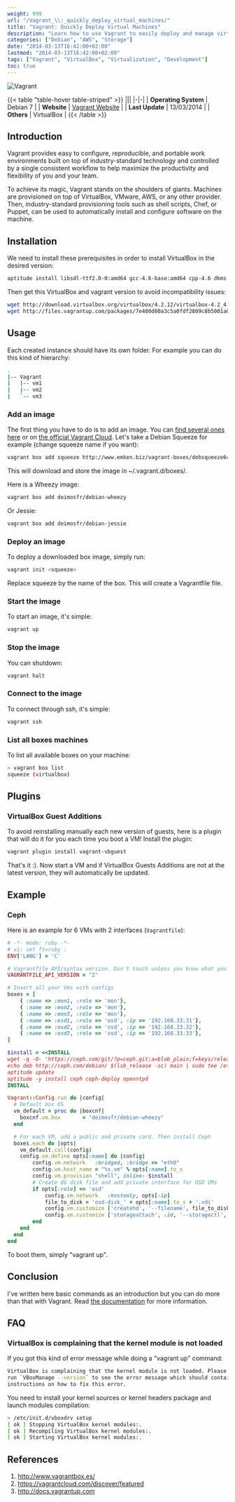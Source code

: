 ```yaml
---
weight: 999
url: "/Vagrant_\\:_quickly_deploy_virtual_machines/"
title: "Vagrant: Quickly Deploy Virtual Machines"
description: "Learn how to use Vagrant to easily deploy and manage virtual machines for development and testing environments."
categories: ["Debian", "AWS", "Storage"]
date: "2014-03-13T16:42:00+02:00"
lastmod: "2014-03-13T16:42:00+02:00"
tags: ["Vagrant", "VirtualBox", "Virtualization", "Development"]
toc: true
---
```


![Vagrant](/images/vagrant-logo.png)

{{< table "table-hover table-striped" >}}
|||
|-|-|
| **Operating System** | Debian 7 |
| **Website** | [Vagrant Website](https://www.vagrantup.com/) |
| **Last Update** | 13/03/2014 |
| **Others** | VirtualBox |
{{< /table >}}

## Introduction

Vagrant provides easy to configure, reproducible, and portable work environments built on top of industry-standard technology and controlled by a single consistent workflow to help maximize the productivity and flexibility of you and your team.

To achieve its magic, Vagrant stands on the shoulders of giants. Machines are provisioned on top of VirtualBox, VMware, AWS, or any other provider. Then, industry-standard provisioning tools such as shell scripts, Chef, or Puppet, can be used to automatically install and configure software on the machine.

## Installation

We need to install these prerequisites in order to install VirtualBox in the desired version:

```bash
aptitude install libsdl-ttf2.0-0:amd64 gcc-4.6-base:amd64 cpp-4.6 dkms gcc-4.6 linux-headers-amd64 linux-kbuild-3.2
```

Then get this VirtualBox and vagrant version to avoid incompatibility issues:

```bash
wget http://download.virtualbox.org/virtualbox/4.2.12/virtualbox-4.2_4.2.12-84980~Debian~wheezy_amd64.deb
wget http://files.vagrantup.com/packages/7e400d00a3c5a0fdf2809c8b5001a035415a607b/vagrant_1.2.2_x86_64.deb
```

## Usage

Each created instance should have its own folder. For example you can do this kind of hierarchy:

```bash
.
|-- Vagrant
|   |-- vm1
|   |-- vm2
|   `-- vm3
```

### Add an image

The first thing you have to do is to add an image. You can [find several ones here](https://www.vagrantbox.es/) or on [the official Vagrant Cloud](https://vagrantcloud.com/discover/featured). Let's take a Debian Squeeze for example (change squeeze name if you want):

```bash
vagrant box add squeeze http://www.emken.biz/vagrant-boxes/debsqueeze64.box
```

This will download and store the image in ~/.vagrant.d/boxes/.

Here is a Wheezy image:

```bash
vagrant box add deimosfr/debian-wheezy
```

Or Jessie:

```bash
vagrant box add deimosfr/debian-jessie
```

### Deploy an image

To deploy a downloaded box image, simply run:

```bash
vagrant init <squeeze>
```

Replace squeeze by the name of the box. This will create a Vagrantfile file.

### Start the image

To start an image, it's simple:

```bash
vagrant up
```

### Stop the image

You can shutdown:

```bash
vagrant halt
```

### Connect to the image

To connect through ssh, it's simple:

```bash
vagrant ssh
```

### List all boxes machines

To list all available boxes on your machine:

```bash
> vagrant box list
squeeze (virtualbox)
```

## Plugins

### VirtualBox Guest Additions

To avoid reinstalling manually each new version of guests, here is a plugin that will do it for you each time you boot a VM! Install the plugin:

```bash
vagrant plugin install vagrant-vbguest
```

That's it :). Now start a VM and if VirtualBox Guests Additions are not at the latest version, they will automatically be updated.

## Example

### Ceph

Here is an example for 6 VMs with 2 interfaces (`Vagrantfile`):

```ruby
# -*- mode: ruby -*-
# vi: set ft=ruby :
ENV['LANG'] = 'C'

# Vagrantfile API/syntax version. Don't touch unless you know what you're doing!
VAGRANTFILE_API_VERSION = "2"

# Insert all your Vms with configs
boxes = [
    { :name => :mon1, :role => 'mon'},
    { :name => :mon2, :role => 'mon'},
    { :name => :mon3, :role => 'mon'},
    { :name => :osd1, :role => 'osd', :ip => '192.168.33.31'},
    { :name => :osd2, :role => 'osd', :ip => '192.168.33.32'},
    { :name => :osd3, :role => 'osd', :ip => '192.168.33.33'},
]

$install = <<INSTALL
wget -q -O- 'https://ceph.com/git/?p=ceph.git;a=blob_plain;f=keys/release.asc' | sudo apt-key add -
echo deb http://ceph.com/debian/ $(lsb_release -sc) main | sudo tee /etc/apt/sources.list.d/ceph.list
aptitude update
aptitude -y install ceph ceph-deploy openntpd
INSTALL

Vagrant::Config.run do |config|
  # Default box OS
  vm_default = proc do |boxcnf|
    boxcnf.vm.box       = "deimosfr/debian-wheezy"
  end

  # For each VM, add a public and private card. Then install Ceph
  boxes.each do |opts|
    vm_default.call(config)
    config.vm.define opts[:name] do |config|
        config.vm.network   :bridged, :bridge => "eth0"
        config.vm.host_name = "%s.vm" % opts[:name].to_s
        config.vm.provision "shell", inline: $install
        # Create 8G disk file and add private interface for OSD VMs
        if opts[:role] == 'osd'
            config.vm.network   :hostonly, opts[:ip]
            file_to_disk = 'osd-disk_' + opts[:name].to_s + '.vdi'
            config.vm.customize ['createhd', '--filename', file_to_disk, '--size', 8 * 1024]
            config.vm.customize ['storageattach', :id, '--storagectl', 'SATA', '--port', 1, '--device', 0, '--type', 'hdd', '--medium', file_to_disk]
        end
    end
  end
end
```

To boot them, simply "vagrant up".

## Conclusion

I've written here basic commands as an introduction but you can do more than that with Vagrant. Read [the documentation](https://docs.vagrantup.com) for more information.

## FAQ

### VirtualBox is complaining that the kernel module is not loaded

If you got this kind of error message while doing a "vagrant up" command:

```bash
VirtualBox is complaining that the kernel module is not loaded. Please
run `VBoxManage --version` to see the error message which should contain
instructions on how to fix this error.
```

You need to install your kernel sources or kernel headers package and launch modules compilation:

```bash
> /etc/init.d/vboxdrv setup
[ ok ] Stopping VirtualBox kernel modules:.
[ ok ] Recompiling VirtualBox kernel modules:.
[ ok ] Starting VirtualBox kernel modules:.
```

## References

1. http://www.vagrantbox.es/
2. https://vagrantcloud.com/discover/featured
3. http://docs.vagrantup.com
